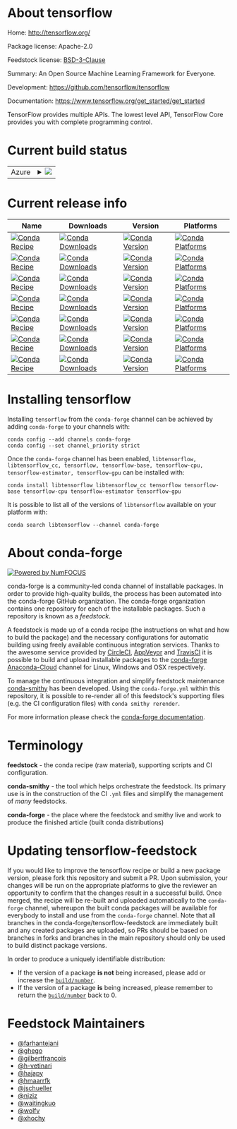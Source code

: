 About tensorflow
================

Home: http://tensorflow.org/

Package license: Apache-2.0

Feedstock license: [BSD-3-Clause](https://github.com/conda-forge/tensorflow-feedstock/blob/master/LICENSE.txt)

Summary: An Open Source Machine Learning Framework for Everyone.

Development: https://github.com/tensorflow/tensorflow

Documentation: https://www.tensorflow.org/get_started/get_started

TensorFlow provides multiple APIs. The lowest level API, TensorFlow Core
provides you with complete programming control.


Current build status
====================


<table>
    
  <tr>
    <td>Azure</td>
    <td>
      <details>
        <summary>
          <a href="https://dev.azure.com/conda-forge/feedstock-builds/_build/latest?definitionId=4385&branchName=master">
            <img src="https://dev.azure.com/conda-forge/feedstock-builds/_apis/build/status/tensorflow-feedstock?branchName=master">
          </a>
        </summary>
        <table>
          <thead><tr><th>Variant</th><th>Status</th></tr></thead>
          <tbody><tr>
              <td>linux_64_cuda_compiler_version10.2cudnn7python3.10.____cpython</td>
              <td>
                <a href="https://dev.azure.com/conda-forge/feedstock-builds/_build/latest?definitionId=4385&branchName=master">
                  <img src="https://dev.azure.com/conda-forge/feedstock-builds/_apis/build/status/tensorflow-feedstock?branchName=master&jobName=linux&configuration=linux_64_cuda_compiler_version10.2cudnn7python3.10.____cpython" alt="variant">
                </a>
              </td>
            </tr><tr>
              <td>linux_64_cuda_compiler_version10.2cudnn7python3.7.____cpython</td>
              <td>
                <a href="https://dev.azure.com/conda-forge/feedstock-builds/_build/latest?definitionId=4385&branchName=master">
                  <img src="https://dev.azure.com/conda-forge/feedstock-builds/_apis/build/status/tensorflow-feedstock?branchName=master&jobName=linux&configuration=linux_64_cuda_compiler_version10.2cudnn7python3.7.____cpython" alt="variant">
                </a>
              </td>
            </tr><tr>
              <td>linux_64_cuda_compiler_version10.2cudnn7python3.8.____cpython</td>
              <td>
                <a href="https://dev.azure.com/conda-forge/feedstock-builds/_build/latest?definitionId=4385&branchName=master">
                  <img src="https://dev.azure.com/conda-forge/feedstock-builds/_apis/build/status/tensorflow-feedstock?branchName=master&jobName=linux&configuration=linux_64_cuda_compiler_version10.2cudnn7python3.8.____cpython" alt="variant">
                </a>
              </td>
            </tr><tr>
              <td>linux_64_cuda_compiler_version10.2cudnn7python3.9.____cpython</td>
              <td>
                <a href="https://dev.azure.com/conda-forge/feedstock-builds/_build/latest?definitionId=4385&branchName=master">
                  <img src="https://dev.azure.com/conda-forge/feedstock-builds/_apis/build/status/tensorflow-feedstock?branchName=master&jobName=linux&configuration=linux_64_cuda_compiler_version10.2cudnn7python3.9.____cpython" alt="variant">
                </a>
              </td>
            </tr><tr>
              <td>linux_64_cuda_compiler_version11.0cudnn8python3.10.____cpython</td>
              <td>
                <a href="https://dev.azure.com/conda-forge/feedstock-builds/_build/latest?definitionId=4385&branchName=master">
                  <img src="https://dev.azure.com/conda-forge/feedstock-builds/_apis/build/status/tensorflow-feedstock?branchName=master&jobName=linux&configuration=linux_64_cuda_compiler_version11.0cudnn8python3.10.____cpython" alt="variant">
                </a>
              </td>
            </tr><tr>
              <td>linux_64_cuda_compiler_version11.0cudnn8python3.7.____cpython</td>
              <td>
                <a href="https://dev.azure.com/conda-forge/feedstock-builds/_build/latest?definitionId=4385&branchName=master">
                  <img src="https://dev.azure.com/conda-forge/feedstock-builds/_apis/build/status/tensorflow-feedstock?branchName=master&jobName=linux&configuration=linux_64_cuda_compiler_version11.0cudnn8python3.7.____cpython" alt="variant">
                </a>
              </td>
            </tr><tr>
              <td>linux_64_cuda_compiler_version11.0cudnn8python3.8.____cpython</td>
              <td>
                <a href="https://dev.azure.com/conda-forge/feedstock-builds/_build/latest?definitionId=4385&branchName=master">
                  <img src="https://dev.azure.com/conda-forge/feedstock-builds/_apis/build/status/tensorflow-feedstock?branchName=master&jobName=linux&configuration=linux_64_cuda_compiler_version11.0cudnn8python3.8.____cpython" alt="variant">
                </a>
              </td>
            </tr><tr>
              <td>linux_64_cuda_compiler_version11.0cudnn8python3.9.____cpython</td>
              <td>
                <a href="https://dev.azure.com/conda-forge/feedstock-builds/_build/latest?definitionId=4385&branchName=master">
                  <img src="https://dev.azure.com/conda-forge/feedstock-builds/_apis/build/status/tensorflow-feedstock?branchName=master&jobName=linux&configuration=linux_64_cuda_compiler_version11.0cudnn8python3.9.____cpython" alt="variant">
                </a>
              </td>
            </tr><tr>
              <td>linux_64_cuda_compiler_version11.1cudnn8python3.10.____cpython</td>
              <td>
                <a href="https://dev.azure.com/conda-forge/feedstock-builds/_build/latest?definitionId=4385&branchName=master">
                  <img src="https://dev.azure.com/conda-forge/feedstock-builds/_apis/build/status/tensorflow-feedstock?branchName=master&jobName=linux&configuration=linux_64_cuda_compiler_version11.1cudnn8python3.10.____cpython" alt="variant">
                </a>
              </td>
            </tr><tr>
              <td>linux_64_cuda_compiler_version11.1cudnn8python3.7.____cpython</td>
              <td>
                <a href="https://dev.azure.com/conda-forge/feedstock-builds/_build/latest?definitionId=4385&branchName=master">
                  <img src="https://dev.azure.com/conda-forge/feedstock-builds/_apis/build/status/tensorflow-feedstock?branchName=master&jobName=linux&configuration=linux_64_cuda_compiler_version11.1cudnn8python3.7.____cpython" alt="variant">
                </a>
              </td>
            </tr><tr>
              <td>linux_64_cuda_compiler_version11.1cudnn8python3.8.____cpython</td>
              <td>
                <a href="https://dev.azure.com/conda-forge/feedstock-builds/_build/latest?definitionId=4385&branchName=master">
                  <img src="https://dev.azure.com/conda-forge/feedstock-builds/_apis/build/status/tensorflow-feedstock?branchName=master&jobName=linux&configuration=linux_64_cuda_compiler_version11.1cudnn8python3.8.____cpython" alt="variant">
                </a>
              </td>
            </tr><tr>
              <td>linux_64_cuda_compiler_version11.1cudnn8python3.9.____cpython</td>
              <td>
                <a href="https://dev.azure.com/conda-forge/feedstock-builds/_build/latest?definitionId=4385&branchName=master">
                  <img src="https://dev.azure.com/conda-forge/feedstock-builds/_apis/build/status/tensorflow-feedstock?branchName=master&jobName=linux&configuration=linux_64_cuda_compiler_version11.1cudnn8python3.9.____cpython" alt="variant">
                </a>
              </td>
            </tr><tr>
              <td>linux_64_cuda_compiler_version11.2cudnn8python3.10.____cpython</td>
              <td>
                <a href="https://dev.azure.com/conda-forge/feedstock-builds/_build/latest?definitionId=4385&branchName=master">
                  <img src="https://dev.azure.com/conda-forge/feedstock-builds/_apis/build/status/tensorflow-feedstock?branchName=master&jobName=linux&configuration=linux_64_cuda_compiler_version11.2cudnn8python3.10.____cpython" alt="variant">
                </a>
              </td>
            </tr><tr>
              <td>linux_64_cuda_compiler_version11.2cudnn8python3.7.____cpython</td>
              <td>
                <a href="https://dev.azure.com/conda-forge/feedstock-builds/_build/latest?definitionId=4385&branchName=master">
                  <img src="https://dev.azure.com/conda-forge/feedstock-builds/_apis/build/status/tensorflow-feedstock?branchName=master&jobName=linux&configuration=linux_64_cuda_compiler_version11.2cudnn8python3.7.____cpython" alt="variant">
                </a>
              </td>
            </tr><tr>
              <td>linux_64_cuda_compiler_version11.2cudnn8python3.8.____cpython</td>
              <td>
                <a href="https://dev.azure.com/conda-forge/feedstock-builds/_build/latest?definitionId=4385&branchName=master">
                  <img src="https://dev.azure.com/conda-forge/feedstock-builds/_apis/build/status/tensorflow-feedstock?branchName=master&jobName=linux&configuration=linux_64_cuda_compiler_version11.2cudnn8python3.8.____cpython" alt="variant">
                </a>
              </td>
            </tr><tr>
              <td>linux_64_cuda_compiler_version11.2cudnn8python3.9.____cpython</td>
              <td>
                <a href="https://dev.azure.com/conda-forge/feedstock-builds/_build/latest?definitionId=4385&branchName=master">
                  <img src="https://dev.azure.com/conda-forge/feedstock-builds/_apis/build/status/tensorflow-feedstock?branchName=master&jobName=linux&configuration=linux_64_cuda_compiler_version11.2cudnn8python3.9.____cpython" alt="variant">
                </a>
              </td>
            </tr><tr>
              <td>linux_64_cuda_compiler_versionNonecudnnundefinedpython3.10.____cpython</td>
              <td>
                <a href="https://dev.azure.com/conda-forge/feedstock-builds/_build/latest?definitionId=4385&branchName=master">
                  <img src="https://dev.azure.com/conda-forge/feedstock-builds/_apis/build/status/tensorflow-feedstock?branchName=master&jobName=linux&configuration=linux_64_cuda_compiler_versionNonecudnnundefinedpython3.10.____cpython" alt="variant">
                </a>
              </td>
            </tr><tr>
              <td>linux_64_cuda_compiler_versionNonecudnnundefinedpython3.7.____cpython</td>
              <td>
                <a href="https://dev.azure.com/conda-forge/feedstock-builds/_build/latest?definitionId=4385&branchName=master">
                  <img src="https://dev.azure.com/conda-forge/feedstock-builds/_apis/build/status/tensorflow-feedstock?branchName=master&jobName=linux&configuration=linux_64_cuda_compiler_versionNonecudnnundefinedpython3.7.____cpython" alt="variant">
                </a>
              </td>
            </tr><tr>
              <td>linux_64_cuda_compiler_versionNonecudnnundefinedpython3.8.____cpython</td>
              <td>
                <a href="https://dev.azure.com/conda-forge/feedstock-builds/_build/latest?definitionId=4385&branchName=master">
                  <img src="https://dev.azure.com/conda-forge/feedstock-builds/_apis/build/status/tensorflow-feedstock?branchName=master&jobName=linux&configuration=linux_64_cuda_compiler_versionNonecudnnundefinedpython3.8.____cpython" alt="variant">
                </a>
              </td>
            </tr><tr>
              <td>linux_64_cuda_compiler_versionNonecudnnundefinedpython3.9.____cpython</td>
              <td>
                <a href="https://dev.azure.com/conda-forge/feedstock-builds/_build/latest?definitionId=4385&branchName=master">
                  <img src="https://dev.azure.com/conda-forge/feedstock-builds/_apis/build/status/tensorflow-feedstock?branchName=master&jobName=linux&configuration=linux_64_cuda_compiler_versionNonecudnnundefinedpython3.9.____cpython" alt="variant">
                </a>
              </td>
            </tr><tr>
              <td>osx_64_python3.10.____cpython</td>
              <td>
                <a href="https://dev.azure.com/conda-forge/feedstock-builds/_build/latest?definitionId=4385&branchName=master">
                  <img src="https://dev.azure.com/conda-forge/feedstock-builds/_apis/build/status/tensorflow-feedstock?branchName=master&jobName=osx&configuration=osx_64_python3.10.____cpython" alt="variant">
                </a>
              </td>
            </tr><tr>
              <td>osx_64_python3.7.____cpython</td>
              <td>
                <a href="https://dev.azure.com/conda-forge/feedstock-builds/_build/latest?definitionId=4385&branchName=master">
                  <img src="https://dev.azure.com/conda-forge/feedstock-builds/_apis/build/status/tensorflow-feedstock?branchName=master&jobName=osx&configuration=osx_64_python3.7.____cpython" alt="variant">
                </a>
              </td>
            </tr><tr>
              <td>osx_64_python3.8.____cpython</td>
              <td>
                <a href="https://dev.azure.com/conda-forge/feedstock-builds/_build/latest?definitionId=4385&branchName=master">
                  <img src="https://dev.azure.com/conda-forge/feedstock-builds/_apis/build/status/tensorflow-feedstock?branchName=master&jobName=osx&configuration=osx_64_python3.8.____cpython" alt="variant">
                </a>
              </td>
            </tr><tr>
              <td>osx_64_python3.9.____cpython</td>
              <td>
                <a href="https://dev.azure.com/conda-forge/feedstock-builds/_build/latest?definitionId=4385&branchName=master">
                  <img src="https://dev.azure.com/conda-forge/feedstock-builds/_apis/build/status/tensorflow-feedstock?branchName=master&jobName=osx&configuration=osx_64_python3.9.____cpython" alt="variant">
                </a>
              </td>
            </tr><tr>
              <td>osx_arm64_python3.10.____cpython</td>
              <td>
                <a href="https://dev.azure.com/conda-forge/feedstock-builds/_build/latest?definitionId=4385&branchName=master">
                  <img src="https://dev.azure.com/conda-forge/feedstock-builds/_apis/build/status/tensorflow-feedstock?branchName=master&jobName=osx&configuration=osx_arm64_python3.10.____cpython" alt="variant">
                </a>
              </td>
            </tr><tr>
              <td>osx_arm64_python3.8.____cpython</td>
              <td>
                <a href="https://dev.azure.com/conda-forge/feedstock-builds/_build/latest?definitionId=4385&branchName=master">
                  <img src="https://dev.azure.com/conda-forge/feedstock-builds/_apis/build/status/tensorflow-feedstock?branchName=master&jobName=osx&configuration=osx_arm64_python3.8.____cpython" alt="variant">
                </a>
              </td>
            </tr><tr>
              <td>osx_arm64_python3.9.____cpython</td>
              <td>
                <a href="https://dev.azure.com/conda-forge/feedstock-builds/_build/latest?definitionId=4385&branchName=master">
                  <img src="https://dev.azure.com/conda-forge/feedstock-builds/_apis/build/status/tensorflow-feedstock?branchName=master&jobName=osx&configuration=osx_arm64_python3.9.____cpython" alt="variant">
                </a>
              </td>
            </tr>
          </tbody>
        </table>
      </details>
    </td>
  </tr>
</table>

Current release info
====================

| Name | Downloads | Version | Platforms |
| --- | --- | --- | --- |
| [![Conda Recipe](https://img.shields.io/badge/recipe-libtensorflow-green.svg)](https://anaconda.org/conda-forge/libtensorflow) | [![Conda Downloads](https://img.shields.io/conda/dn/conda-forge/libtensorflow.svg)](https://anaconda.org/conda-forge/libtensorflow) | [![Conda Version](https://img.shields.io/conda/vn/conda-forge/libtensorflow.svg)](https://anaconda.org/conda-forge/libtensorflow) | [![Conda Platforms](https://img.shields.io/conda/pn/conda-forge/libtensorflow.svg)](https://anaconda.org/conda-forge/libtensorflow) |
| [![Conda Recipe](https://img.shields.io/badge/recipe-libtensorflow_cc-green.svg)](https://anaconda.org/conda-forge/libtensorflow_cc) | [![Conda Downloads](https://img.shields.io/conda/dn/conda-forge/libtensorflow_cc.svg)](https://anaconda.org/conda-forge/libtensorflow_cc) | [![Conda Version](https://img.shields.io/conda/vn/conda-forge/libtensorflow_cc.svg)](https://anaconda.org/conda-forge/libtensorflow_cc) | [![Conda Platforms](https://img.shields.io/conda/pn/conda-forge/libtensorflow_cc.svg)](https://anaconda.org/conda-forge/libtensorflow_cc) |
| [![Conda Recipe](https://img.shields.io/badge/recipe-tensorflow-green.svg)](https://anaconda.org/conda-forge/tensorflow) | [![Conda Downloads](https://img.shields.io/conda/dn/conda-forge/tensorflow.svg)](https://anaconda.org/conda-forge/tensorflow) | [![Conda Version](https://img.shields.io/conda/vn/conda-forge/tensorflow.svg)](https://anaconda.org/conda-forge/tensorflow) | [![Conda Platforms](https://img.shields.io/conda/pn/conda-forge/tensorflow.svg)](https://anaconda.org/conda-forge/tensorflow) |
| [![Conda Recipe](https://img.shields.io/badge/recipe-tensorflow--base-green.svg)](https://anaconda.org/conda-forge/tensorflow-base) | [![Conda Downloads](https://img.shields.io/conda/dn/conda-forge/tensorflow-base.svg)](https://anaconda.org/conda-forge/tensorflow-base) | [![Conda Version](https://img.shields.io/conda/vn/conda-forge/tensorflow-base.svg)](https://anaconda.org/conda-forge/tensorflow-base) | [![Conda Platforms](https://img.shields.io/conda/pn/conda-forge/tensorflow-base.svg)](https://anaconda.org/conda-forge/tensorflow-base) |
| [![Conda Recipe](https://img.shields.io/badge/recipe-tensorflow--cpu-green.svg)](https://anaconda.org/conda-forge/tensorflow-cpu) | [![Conda Downloads](https://img.shields.io/conda/dn/conda-forge/tensorflow-cpu.svg)](https://anaconda.org/conda-forge/tensorflow-cpu) | [![Conda Version](https://img.shields.io/conda/vn/conda-forge/tensorflow-cpu.svg)](https://anaconda.org/conda-forge/tensorflow-cpu) | [![Conda Platforms](https://img.shields.io/conda/pn/conda-forge/tensorflow-cpu.svg)](https://anaconda.org/conda-forge/tensorflow-cpu) |
| [![Conda Recipe](https://img.shields.io/badge/recipe-tensorflow--estimator-green.svg)](https://anaconda.org/conda-forge/tensorflow-estimator) | [![Conda Downloads](https://img.shields.io/conda/dn/conda-forge/tensorflow-estimator.svg)](https://anaconda.org/conda-forge/tensorflow-estimator) | [![Conda Version](https://img.shields.io/conda/vn/conda-forge/tensorflow-estimator.svg)](https://anaconda.org/conda-forge/tensorflow-estimator) | [![Conda Platforms](https://img.shields.io/conda/pn/conda-forge/tensorflow-estimator.svg)](https://anaconda.org/conda-forge/tensorflow-estimator) |
| [![Conda Recipe](https://img.shields.io/badge/recipe-tensorflow--gpu-green.svg)](https://anaconda.org/conda-forge/tensorflow-gpu) | [![Conda Downloads](https://img.shields.io/conda/dn/conda-forge/tensorflow-gpu.svg)](https://anaconda.org/conda-forge/tensorflow-gpu) | [![Conda Version](https://img.shields.io/conda/vn/conda-forge/tensorflow-gpu.svg)](https://anaconda.org/conda-forge/tensorflow-gpu) | [![Conda Platforms](https://img.shields.io/conda/pn/conda-forge/tensorflow-gpu.svg)](https://anaconda.org/conda-forge/tensorflow-gpu) |

Installing tensorflow
=====================

Installing `tensorflow` from the `conda-forge` channel can be achieved by adding `conda-forge` to your channels with:

```
conda config --add channels conda-forge
conda config --set channel_priority strict
```

Once the `conda-forge` channel has been enabled, `libtensorflow, libtensorflow_cc, tensorflow, tensorflow-base, tensorflow-cpu, tensorflow-estimator, tensorflow-gpu` can be installed with:

```
conda install libtensorflow libtensorflow_cc tensorflow tensorflow-base tensorflow-cpu tensorflow-estimator tensorflow-gpu
```

It is possible to list all of the versions of `libtensorflow` available on your platform with:

```
conda search libtensorflow --channel conda-forge
```


About conda-forge
=================

[![Powered by
NumFOCUS](https://img.shields.io/badge/powered%20by-NumFOCUS-orange.svg?style=flat&colorA=E1523D&colorB=007D8A)](https://numfocus.org)

conda-forge is a community-led conda channel of installable packages.
In order to provide high-quality builds, the process has been automated into the
conda-forge GitHub organization. The conda-forge organization contains one repository
for each of the installable packages. Such a repository is known as a *feedstock*.

A feedstock is made up of a conda recipe (the instructions on what and how to build
the package) and the necessary configurations for automatic building using freely
available continuous integration services. Thanks to the awesome service provided by
[CircleCI](https://circleci.com/), [AppVeyor](https://www.appveyor.com/)
and [TravisCI](https://travis-ci.com/) it is possible to build and upload installable
packages to the [conda-forge](https://anaconda.org/conda-forge)
[Anaconda-Cloud](https://anaconda.org/) channel for Linux, Windows and OSX respectively.

To manage the continuous integration and simplify feedstock maintenance
[conda-smithy](https://github.com/conda-forge/conda-smithy) has been developed.
Using the ``conda-forge.yml`` within this repository, it is possible to re-render all of
this feedstock's supporting files (e.g. the CI configuration files) with ``conda smithy rerender``.

For more information please check the [conda-forge documentation](https://conda-forge.org/docs/).

Terminology
===========

**feedstock** - the conda recipe (raw material), supporting scripts and CI configuration.

**conda-smithy** - the tool which helps orchestrate the feedstock.
                   Its primary use is in the construction of the CI ``.yml`` files
                   and simplify the management of *many* feedstocks.

**conda-forge** - the place where the feedstock and smithy live and work to
                  produce the finished article (built conda distributions)


Updating tensorflow-feedstock
=============================

If you would like to improve the tensorflow recipe or build a new
package version, please fork this repository and submit a PR. Upon submission,
your changes will be run on the appropriate platforms to give the reviewer an
opportunity to confirm that the changes result in a successful build. Once
merged, the recipe will be re-built and uploaded automatically to the
`conda-forge` channel, whereupon the built conda packages will be available for
everybody to install and use from the `conda-forge` channel.
Note that all branches in the conda-forge/tensorflow-feedstock are
immediately built and any created packages are uploaded, so PRs should be based
on branches in forks and branches in the main repository should only be used to
build distinct package versions.

In order to produce a uniquely identifiable distribution:
 * If the version of a package **is not** being increased, please add or increase
   the [``build/number``](https://docs.conda.io/projects/conda-build/en/latest/resources/define-metadata.html#build-number-and-string).
 * If the version of a package **is** being increased, please remember to return
   the [``build/number``](https://docs.conda.io/projects/conda-build/en/latest/resources/define-metadata.html#build-number-and-string)
   back to 0.

Feedstock Maintainers
=====================

* [@farhantejani](https://github.com/farhantejani/)
* [@ghego](https://github.com/ghego/)
* [@gilbertfrancois](https://github.com/gilbertfrancois/)
* [@h-vetinari](https://github.com/h-vetinari/)
* [@hajapy](https://github.com/hajapy/)
* [@hmaarrfk](https://github.com/hmaarrfk/)
* [@jschueller](https://github.com/jschueller/)
* [@njzjz](https://github.com/njzjz/)
* [@waitingkuo](https://github.com/waitingkuo/)
* [@wolfv](https://github.com/wolfv/)
* [@xhochy](https://github.com/xhochy/)

